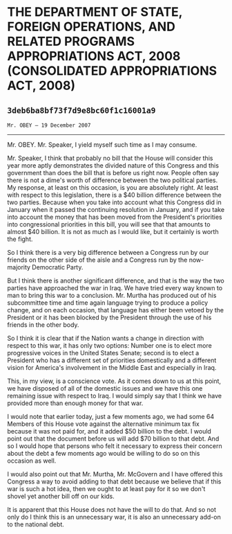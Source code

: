 # THE DEPARTMENT OF STATE, FOREIGN OPERATIONS, AND RELATED PROGRAMS  APPROPRIATIONS ACT, 2008 (CONSOLIDATED APPROPRIATIONS ACT, 2008)
## `3deb6ba8bf73f7d9e8bc60f1c16001a9`
`Mr. OBEY — 19 December 2007`

---


Mr. OBEY. Mr. Speaker, I yield myself such time as I may consume.

Mr. Speaker, I think that probably no bill that the House will 
consider this year more aptly demonstrates the divided nature of this 
Congress and this government than does the bill that is before us right 
now. People often say there is not a dime's worth of difference between 
the two political parties. My response, at least on this occasion, is 
you are absolutely right. At least with respect to this legislation, 
there is a $40 billion difference between the two parties. Because when 
you take into account what this Congress did in January when it passed 
the continuing resolution in January, and if you take into account the 
money that has been moved from the President's priorities into 
congressional priorities in this bill, you will see that that amounts 
to almost $40 billion. It is not as much as I would like, but it 
certainly is worth the fight.



So I think there is a very big difference between a Congress run by 
our friends on the other side of the aisle and a Congress run by the 
now-majority Democratic Party.

But I think there is another significant difference, and that is the 
way the two parties have approached the war in Iraq. We have tried 
every way known to man to bring this war to a conclusion. Mr. Murtha 
has produced out of his subcommittee time and time again language 
trying to produce a policy change, and on each occasion, that language 
has either been vetoed by the President or it has been blocked by the 
President through the use of his friends in the other body.

So I think it is clear that if the Nation wants a change in direction 
with respect to this war, it has only two options: Number one is to 
elect more progressive voices in the United States Senate; second is to 
elect a President who has a different set of priorities domestically 
and a different vision for America's involvement in the Middle East and 
especially in Iraq.

This, in my view, is a conscience vote. As it comes down to us at 
this point, we have disposed of all of the domestic issues and we have 
this one remaining issue with respect to Iraq. I would simply say that 
I think we have provided more than enough money for that war.

I would note that earlier today, just a few moments ago, we had some 
64 Members of this House vote against the alternative minimum tax fix 
because it was not paid for, and it added $50 billion to the debt. I 
would point out that the document before us will add $70 billion to 
that debt. And so I would hope that persons who felt it necessary to 
express their concern about the debt a few moments ago would be willing 
to do so on this occasion as well.

I would also point out that Mr. Murtha, Mr. McGovern and I have 
offered this Congress a way to avoid adding to that debt because we 
believe that if this war is such a hot idea, then we ought to at least 
pay for it so we don't shovel yet another bill off on our kids.

It is apparent that this House does not have the will to do that. And 
so not only do I think this is an unnecessary war, it is also an 
unnecessary add-on to the national debt.